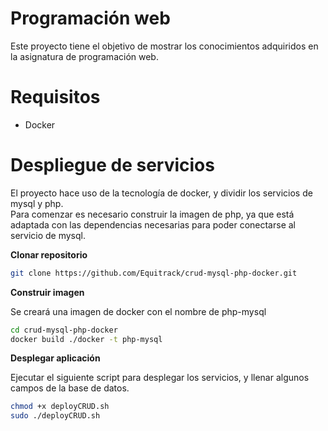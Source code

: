 # Programación web

Este proyecto tiene el objetivo de mostrar los conocimientos adquiridos en la asignatura de programación web.

# Requisitos

- Docker

# Despliegue de servicios

El proyecto hace uso de la tecnología de docker, y dividir los servicios de mysql y php. <br>
Para comenzar es necesario construir la imagen de php, ya que está adaptada con las dependencias necesarias para poder conectarse al servicio de mysql.

**Clonar repositorio**
```bash
git clone https://github.com/Equitrack/crud-mysql-php-docker.git
```

**Construir imagen**

Se creará una imagen de docker con el nombre de php-mysql

```bash
cd crud-mysql-php-docker
docker build ./docker -t php-mysql
```

**Desplegar aplicación**

Ejecutar el siguiente script para desplegar los servicios, y llenar algunos campos de la base de datos.

```bash
chmod +x deployCRUD.sh
sudo ./deployCRUD.sh
```
